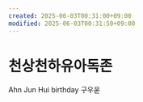 ```yaml
---
created: 2025-06-03T00:31:00+09:00
modified: 2025-06-03T00:31:50+09:00
---
```


# 천상천하유아독존

Ahn Jun Hui birthday 구우욷
